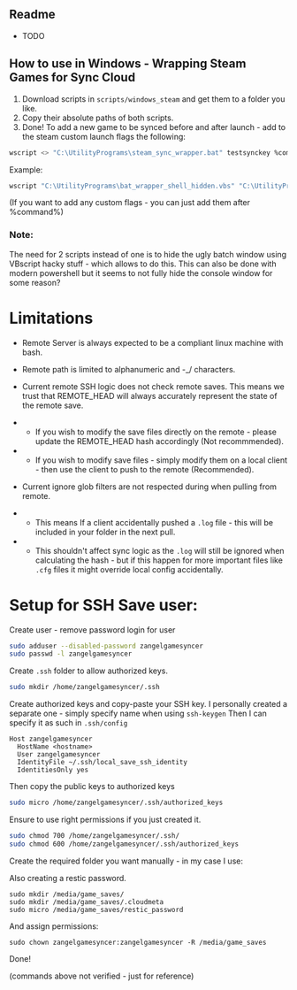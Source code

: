 
## Readme

- TODO


## How to use in Windows - Wrapping Steam Games for Sync Cloud

1. Download scripts in `scripts/windows_steam` and get them to a folder you like.
2. Copy their absolute paths of both scripts.
3. Done! To add a new game to be synced before and after launch - add to the steam custom launch flags the following:

```bash
wscript <> "C:\UtilityPrograms\steam_sync_wrapper.bat" testsynckey %command%
```

Example:

```bash
wscript "C:\UtilityPrograms\bat_wrapper_shell_hidden.vbs" "C:\UtilityPrograms\steam_sync_wrapper.bat" testsynckey %command%
```

(If you want to add any custom flags - you can just add them after %command%)

### Note:

The need for 2 scripts instead of one is to hide the ugly batch window using VBscript hacky stuff - which allows to do this.
This can also be done with modern powershell but it seems to not fully hide the console window for some reason?

# Limitations

- Remote Server is always expected to be a compliant linux machine with bash.
- Remote path is limited to alphanumeric and -_/ characters.

- Current remote SSH logic does not check remote saves. This means we trust that REMOTE_HEAD will always accurately represent the state of the remote save.
- - If you wish to modify the save files directly on the remote - please update the REMOTE_HEAD hash accordingly (Not recommmended).
- - If you wish to modify save files - simply modify them on a local client - then use the client to push to the remote (Recommended).

- Current ignore glob filters are not respected during when pulling from remote.
- - This means If a client accidentally pushed a `.log` file - this will be included in your folder in the next pull.
- - This shouldn't affect sync logic as the `.log` will still be ignored when calculating the hash - but if this happen for more important files like `.cfg` files it might override local config accidentally.

# Setup for SSH Save user:


Create user - remove password login for user

```bash
sudo adduser --disabled-password zangelgamesyncer
sudo passwd -l zangelgamesyncer
```

Create `.ssh` folder to allow authorized keys.

```bash
sudo mkdir /home/zangelgamesyncer/.ssh
```

Create authorized keys and copy-paste your SSH key.
I personally created a separate one - simply specify name when using `ssh-keygen`
Then I can specify it as such in `.ssh/config`

```config
Host zangelgamesyncer
  HostName <hostname>
  User zangelgamesyncer
  IdentityFile ~/.ssh/local_save_ssh_identity
  IdentitiesOnly yes
```

Then copy the public keys to authorized keys

```bash
sudo micro /home/zangelgamesyncer/.ssh/authorized_keys
```

Ensure to use right permissions if you just created it.

```bash
sudo chmod 700 /home/zangelgamesyncer/.ssh/
sudo chmod 600 /home/zangelgamesyncer/.ssh/authorized_keys
```

Create the required folder you want manually - in my case I use:

Also creating a restic password.

```
sudo mkdir /media/game_saves/
sudo mkdir /media/game_saves/.cloudmeta
sudo micro /media/game_saves/restic_password
```

And assign permissions:

```
sudo chown zangelgamesyncer:zangelgamesyncer -R /media/game_saves
```

Done!

(commands above not verified - just for reference)
